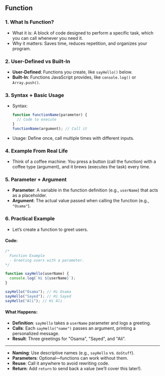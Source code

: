 
## Function

### 1. What Is Function?
- What it is: A block of code designed to perform a specific task, which you can call whenever you need it.
- Why it matters: Saves time, reduces repetition, and organizes your program.

### 2. User-Defined vs Built-In
- **User-Defined**: Functions you create, like `sayHello()` below.
- **Built-In**: Functions JavaScript provides, like `console.log()` or `Array.push()`.

### 3. Syntax + Basic Usage
- Syntax:
  ```javascript
  function functionName(parameter) {
    // Code to execute
  }
  functionName(argument); // Call it
  ```
- Usage: Define once, call multiple times with different inputs.

### 4. Example From Real Life
- Think of a coffee machine: You press a button (call the function) with a coffee type (argument), and it brews (executes the task) every time.

### 5. Parameter + Argument
- **Parameter**: A variable in the function definition (e.g., `userName`) that acts as a placeholder.
- **Argument**: The actual value passed when calling the function (e.g., `"Osama"`).

### 6. Practical Example
- Let’s create a function to greet users.

#### Code:
```javascript
/*
  Function Example
  - Greeting users with a parameter.
*/

function sayHello(userName) {
  console.log(`Hi ${userName}`);
}

sayHello("Osama"); // Hi Osama
sayHello("Sayed"); // Hi Sayed
sayHello("Ali"); // Hi Ali
```

#### What Happens:
- **Definition**: `sayHello` takes a `userName` parameter and logs a greeting.
- **Calls**: Each `sayHello("name")` passes an argument, printing a personalized message.
- **Result**: Three greetings for "Osama", "Sayed", and "Ali".

---


- **Naming**: Use descriptive names (e.g., `sayHello` vs. `doStuff`).
- **Parameters**: Optional—functions can work without them.
- **Reuse**: Call it anywhere to avoid rewriting code.
- **Return**: Add `return` to send back a value (we’ll cover this later!).

